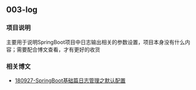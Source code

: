 ## 003-log

### 项目说明

主要用于说明SpringBoot项目中日志输出相关的参数设置，项目本身没有什么内容；需要配合博文查看，才有更好的收货

### 相关博文

- [180927-SpringBoot基础篇日志管理之默认配置](http://spring.hhui.top/spring-blog/2018/09/27/180927-SpringBoot%E5%9F%BA%E7%A1%80%E7%AF%87%E6%97%A5%E5%BF%97%E7%AE%A1%E7%90%86%E4%B9%8B%E9%BB%98%E8%AE%A4%E9%85%8D%E7%BD%AE/)